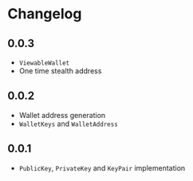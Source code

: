 # Changelog

## 0.0.3

- `ViewableWallet`
- One time stealth address

## 0.0.2

- Wallet address generation
- `WalletKeys` and `WalletAddress`

## 0.0.1

- `PublicKey`, `PrivateKey` and `KeyPair` implementation
